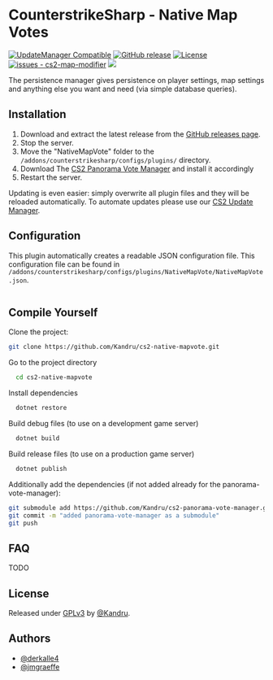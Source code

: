 # CounterstrikeSharp - Native Map Votes

[![UpdateManager Compatible](https://img.shields.io/badge/CS2-UpdateManager-darkgreen)](https://github.com/Kandru/cs2-update-manager/)
[![GitHub release](https://img.shields.io/github/release/Kandru/cs2-native-mapvote?include_prereleases=&sort=semver&color=blue)](https://github.com/Kandru/cs2-native-mapvote/releases/)
[![License](https://img.shields.io/badge/License-GPLv3-blue)](#license)
[![issues - cs2-map-modifier](https://img.shields.io/github/issues/Kandru/cs2-native-mapvote)](https://github.com/Kandru/cs2-native-mapvote/issues)
[![](https://www.paypalobjects.com/en_US/i/btn/btn_donateCC_LG.gif)](https://www.paypal.com/donate/?hosted_button_id=C2AVYKGVP9TRG)

The persistence manager gives persistence on player settings, map settings and anything else you want and need (via simple database queries).

## Installation

1. Download and extract the latest release from the [GitHub releases page](https://github.com/Kandru/cs2-native-mapvote/releases/).
2. Stop the server.
3. Move the "NativeMapVote" folder to the `/addons/counterstrikesharp/configs/plugins/` directory.
4. Download The [CS2 Panorama Vote Manager](https://github.com/Kandru/cs2-panorama-vote-manager) and install it accordingly
5. Restart the server.

Updating is even easier: simply overwrite all plugin files and they will be reloaded automatically. To automate updates please use our [CS2 Update Manager](https://github.com/Kandru/cs2-update-manager/).


## Configuration

This plugin automatically creates a readable JSON configuration file. This configuration file can be found in `/addons/counterstrikesharp/configs/plugins/NativeMapVote/NativeMapVote.json`.

```json

```


## Compile Yourself

Clone the project:

```bash
git clone https://github.com/Kandru/cs2-native-mapvote.git
```

Go to the project directory

```bash
  cd cs2-native-mapvote
```

Install dependencies

```bash
  dotnet restore
```

Build debug files (to use on a development game server)

```bash
  dotnet build
```

Build release files (to use on a production game server)

```bash
  dotnet publish
```

Additionally add the dependencies (if not added already for the panorama-vote-manager):

```bash
git submodule add https://github.com/Kandru/cs2-panorama-vote-manager.git
git commit -m "added panorama-vote-manager as a submodule"
git push
```

## FAQ

TODO

## License

Released under [GPLv3](/LICENSE) by [@Kandru](https://github.com/Kandru).

## Authors

- [@derkalle4](https://www.github.com/derkalle4)
- [@jmgraeffe](https://www.github.com/jmgraeffe)
